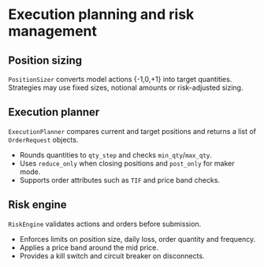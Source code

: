 # Execution planning and risk management

## Position sizing

`PositionSizer` converts model actions {-1,0,+1} into target quantities.
Strategies may use fixed sizes, notional amounts or risk-adjusted sizing.

## Execution planner

`ExecutionPlanner` compares current and target positions and returns a list
of `OrderRequest` objects.

- Rounds quantities to `qty_step` and checks `min_qty`/`max_qty`.
- Uses `reduce_only` when closing positions and `post_only` for maker mode.
- Supports order attributes such as `TIF` and price band checks.

## Risk engine

`RiskEngine` validates actions and orders before submission.

- Enforces limits on position size, daily loss, order quantity and frequency.
- Applies a price band around the mid price.
- Provides a kill switch and circuit breaker on disconnects.
